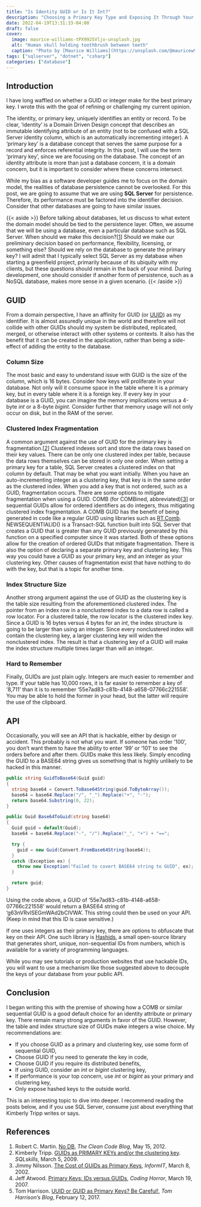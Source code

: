 ```yaml
---
title: "Is Identity GUID or Is It Int?"
description: "Choosing a Primary Key Type and Exposing It Through Your API"
date: 2022-04-19T13:31:33-04:00
draft: false
cover:
  image: maurice-williams-tPX992SVljo-unsplash.jpg
  alt: "Human skull holding toothbrush between teeth"
  caption: "Photo by [Maurice Williams](https://unsplash.com/@mauricew98?utm_source=unsplash&utm_medium=referral&utm_content=creditCopyText) on [Unsplash](https://unsplash.com/s/photos/rainbow-key?utm_source=unsplash&utm_medium=referral&utm_content=creditCopyText)"
tags: ["sqlserver", "dotnet", "csharp"]
categories: ["database"]
---
```


## Introduction
I have long waffled on whether a GUID or integer make for the best primary key. I wrote this with the goal of refining or challenging my current opinion.

The identity, or primary key, uniquely identifies an entity or record. To be clear, ‘identity’ is a Domain Driven Design concept that describes an immutable identifying attribute of an entity (not to be confused with a SQL Server identity column, which is an automatically incrementing integer). A ‘primary key’ is a database concept that serves the same purpose for a record and enforces referential integrity. In this post, I will use the term ‘primary key’, since we are focusing on the database. The concept of an identity attribute is more than just a database concern, it is a domain concern, but it is important to consider where these concerns intersect.

While my bias as a software developer guides me to focus on the domain model, the realities of database persistence cannot be overlooked. For this post, we are going to assume that we are using **SQL Server** for persistence. Therefore, its performance must be factored into the identifier decision. Consider that other databases are going to have similar issues.

{{< aside >}}
Before talking about databases, let us discuss to what extent the domain model should be tied to the persistence layer. Often, we assume that we will be using a database, even a particular database such as SQL Server. When should we make this decision?[[1](#references)] Should we make our preliminary decision based on performance, flexibility, licensing, or something else? Should we rely on the database to generate the primary key? I will admit that I typically select SQL Server as my database when starting a greenfield project, primarily because of its ubiquity with my clients, but these questions should remain in the back of your mind. During development, one should consider if another form of persistence, such as a NoSQL database, makes more sense in a given scenario.
{{< /aside >}}

## GUID
From a domain perspective, I have an affinity for GUID (or [UUID](https://www.rfc-editor.org/rfc/rfc4122)) as my identifier. It is almost assuredly unique in the world and therefore will not collide with other GUIDs should my system be distributed, replicated, merged, or otherwise interact with other systems or contexts. It also has the benefit that it can be created in the application, rather than being a side-effect of adding the entity to the database.

### Column Size
The most basic and easy to understand issue with GUID is the size of the column, which is 16 bytes. Consider how keys will proliferate in your database. Not only will it consume space in the table where it is a primary key, but in every table where it is a foreign key. If every key in your database is a GUID, you can imagine the memory implications versus a 4-byte *int* or a 8-byte *bigint*. Consider further that memory usage will not only occur on disk, but in the RAM of the server.

### Clustered Index Fragmentation
A common argument against the use of GUID for the primary key is fragmentation.[[2](#references)] Clustered indexes sort and store the data rows based on their key values. There can be only one clustered index per table, because the data rows themselves can be stored in only one order. When setting a primary key for a table, SQL Server creates a clustered index on that column by default. That may be what you want initially. When you have an auto-incrementing integer as a clustering key, that key is in the same order as the clustered index. When you add a key that is not ordered, such as a GUID, fragmentation occurs. There are some options to mitigate fragmentation when using a GUID. COMB (for COMBined, abbreviated)[[3](#references)] or sequential GUIDs allow for ordered identifiers as do integers, thus mitigating clustered index fragmentation. A COMB GUID has the benefit of being generated in code like a regular GUID using libraries such as [RT.Comb](https://github.com/richardtallent/RT.Comb). NEWSEQUENTIALID() is a Transact-SQL function built into SQL Server that creates a GUID that is greater than any GUID previously generated by this function on a specified computer since it was started. Both of these options allow for the creation of ordered GUIDs that mitigate fragmentation. There is also the option of declaring a separate primary key and clustering key. This way you could have a GUID as your primary key, and an integer as your clustering key. Other causes of fragmentation exist that have nothing to do with the key, but that is a topic for another time.

### Index Structure Size
Another strong argument against the use of GUID as the clustering key is the table size resulting from the aforementioned clustered index. The pointer from an index row in a nonclustered index to a data row is called a row locator. For a clustered table, the row locator is the clustered index key. Since a GUID is 16 bytes versus 4 bytes for an *int*, the index structure is going to be larger than using an integer. Since every nonclustered index will contain the clustering key, a larger clustering key will widen the nonclustered index. The result is that a clustering key of a GUID will make the index structure multiple times larger than will an integer.

### Hard to Remember
Finally, GUIDs are just plain ugly. Integers are much easier to remember and type. If your table has 10,000 rows, it is far easier to remember a key of ‘8,711’ than it is to remember ‘55e7ad83-c81b-4148-a658-07766c221558’. You may be able to hold the former in your head, but the latter will require the use of the clipboard.

## API
Occasionally, you will see an API that is hackable, either by design or accident. This probably is not what you want. If someone has order ‘100’, you don’t want them to have the ability to enter ‘99’ or ‘101’ to see the orders before and after them. GUIDs make this less likely. Simply encoding the GUID to a BASE64 string gives us something that is highly unlikely to be hacked in this manner.

```cs
public string GuidToBase64(Guid guid)
{
  string base64 = Convert.ToBase64String(guid.ToByteArray());
  base64 = base64.Replace("/", "_").Replace("+", "-");
  return base64.Substring(0, 22);
}

public Guid Base64ToGuid(string base64)
{
  Guid guid = default(Guid);
  base64 = base64.Replace("-", "/").Replace("_", "+") + "==";

  try {
    guid = new Guid(Convert.FromBase64String(base64));
  }
  catch (Exception ex) {
    throw new Exception("Failed to covert BASE64 string to GUID", ex);
  }

  return guid;
}
```

Using the code above, a GUID of ‘55e7ad83-c81b-4148-a658-07766c221558’ would return a BASE64 string of ‘g63nVRvISEGmWAd2bCIVWA’. This string could then be used on your API. (Keep in mind that this ID is case sensitive.)

If one uses integers as their primary key, there are options to obfuscate that key on their API. One such library is [Hashids](https://hashids.org/), a small open-source library that generates short, unique, non-sequential IDs from numbers, which is available for a variety of programming languages.

While you may see tutorials or production websites that use hackable IDs, you will want to use a mechanism like those suggested above to decouple the keys of your database from your public API.

## Conclusion
I began writing this with the premise of showing how a COMB or similar sequential GUID is a good default choice for an identity attribute or primary key. There remain many strong arguments in favor of the GUID. However, the table and index structure size of GUIDs make integers a wise choice. My recommendations are:
- If you choose GUID as a primary and clustering key, use some form of sequential GUID,
- Choose GUID if you need to generate the key in code,
- Choose GUID if you require its distributed benefits,
- If using GUID, consider an *int* or *bigint* clustering key,
- If performance is your top concern, use *int* or *bigint* as your primary and clustering key,
- Only expose hashed keys to the outside world.

This is an interesting topic to dive into deeper. I recommend reading the posts below, and if you use SQL Server, consume just about everything that Kimberly Tripp writes or says.

## References
1. Robert C. Martin. [No DB](https://blog.cleancoder.com/uncle-bob/2012/05/15/NODB.html), _The Clean Code Blog_, May 15, 2012.
2. Kimberly Tripp. [GUIDs as PRIMARY KEYs and/or the clustering key](https://www.sqlskills.com/blogs/kimberly/guids-as-primary-keys-andor-the-clustering-key/). _SQLskills_, March 5, 2009.
3. Jimmy Nilsson. [The Cost of GUIDs as Primary Keys](https://www.informit.com/articles/article.aspx?p=25862), _InformIT_, March 8, 2002.
4. Jeff Atwood. [Primary Keys: IDs versus GUIDs](https://blog.codinghorror.com/primary-keys-ids-versus-guids/), _Coding Horror_, March 19, 2007.
5. Tom Harrison. [UUID or GUID as Primary Keys? Be Careful!](https://tomharrisonjr.com/uuid-or-guid-as-primary-keys-be-careful-7b2aa3dcb439), _Tom Harrison’s Blog_, February 12, 2017.
